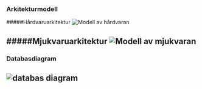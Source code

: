 ### Arkitekturmodell  

#####Hårdvaruarkitektur
![Modell av hårdvaran](https://drive.google.com/file/d/0B3ibKHYzlRlVNGZyUnFVTFRNOHc/view?usp=sharing)  
  
#####Mjukvaruarkitektur
![Modell av mjukvaran](https://drive.google.com/file/d/0B3ibKHYzlRlVRWZ2MUFSMFNZelk/view?usp=sharing)  
---
### Databasdiagram
![databas diagram](http://i.imgur.com/L4eqWG7.png?1)
---

